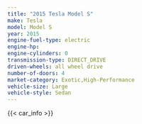 ```yaml
---
title: "2015 Tesla Model S"
make: Tesla
model: Model S
year: 2015
engine-fuel-type: electric
engine-hp: 
engine-cylinders: 0
transmission-type: DIRECT_DRIVE
driven-wheels: all wheel drive
number-of-doors: 4
market-category: Exotic,High-Performance
vehicle-size: Large
vehicle-style: Sedan
---
```


{{< car_info >}}
